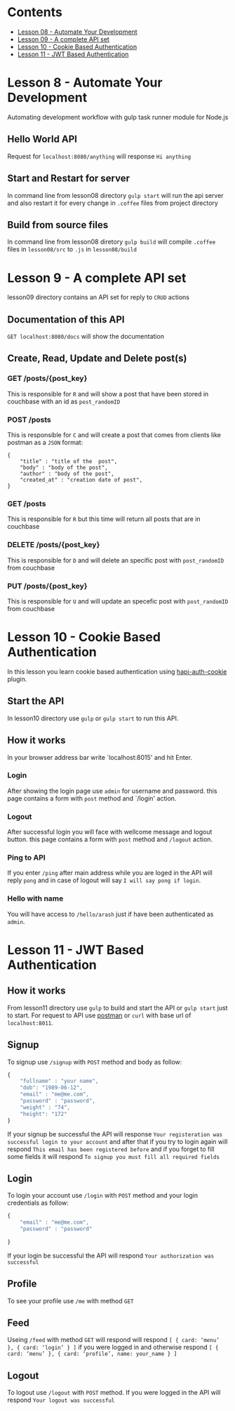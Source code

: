 # Contents
* [Lesson 08 - Automate Your Development](#lesson-08-automate-your-development)
* [Lesson 09 - A complete API set](#lesson-09-a-complete-api-set)
* [Lesson 10 - Cookie Based Authentication](#lesson-10-cookie-based-authentication)
* [Lesson 11 - JWT Based Authentication](#lesson-11-jwt-based-authentication)

# Lesson 8 - Automate Your Development
Automating development workflow with gulp task runner module for Node.js

## Hello World API
Request for `localhost:8080/anything` will response `Hi anything`

## Start and Restart for server
In command line from lesson08 directory `gulp start` will run the api server and also restart it for every change in `.coffee` files from  project directory

## Build from source files
In command line from lesson08 diretory `gulp build` will compile `.coffee` files in `lesson08/src` to `.js` in `lesson08/build`

# Lesson 9 - A complete API set
lesson09 directory contains an API set for reply to `CRUD` actions

## Documentation of this API
 `GET localhost:8080/docs` will show the documentation

## Create, Read, Update and Delete post(s) 

### GET /posts/{post_key}
This is responsible for `R` and will show a post that have been stored in couchbase with an id as `post_randomID`

### POST /posts
This is responsible for `C` and will create a post that comes from clients like postman as a `JSON` format:
```
{
	"title" : "title of the  post",
	"body" : "body of the post",
	"author" : "body of the post",
	"created_at" : "creation date of post",
}
```

### GET /posts
This is responsible for `R` but this time will return all posts that are in couchbase

### DELETE /posts/{post_key}
This is responsible for `D` and will delete an specific post with `post_randomID` from couchbase

### PUT /posts/{post_key}
This is responsible for `U` and will update an specefic post with `post_randomID` from couchbase

# Lesson 10 - Cookie Based Authentication
In this lesson you learn cookie based authentication using [hapi-auth-cookie](https://www.npmjs.com/package/hapi-auth-cookie) plugin.

## Start the API
In lesson10 directory use `gulp` or `gulp start` to run this API.

## How it works
In your browser address bar write `localhost:8015' and hit Enter.

### Login
After showing the login page use `admin` for username and password.
this page contains a form with `post` method and `/login' action.

### Logout
After successful login you will face with wellcome message and logout button.
this page contains a form with `post` method and `/logout` action.

### Ping to API
If you enter `/ping` after main address while you are loged in
the API will reply `pong` and in case of logout will say `I will say pong if login`.

### Hello with name
You will have access to `/hello/arash` just if have been authenticated as `admin`.

# Lesson 11 - JWT Based Authentication

## How it works
From lesson11 directory use `gulp` to build and start the API or `gulp start` just to start.
For request to API use [postman](https://chrome.google.com/webstore/detail/postman/fhbjgbiflinjbdggehcddcbncdddomop?hl=en)
or `curl` with base url of `localhost:8011`.

## Signup
To signup use `/signup` with `POST` method and body as follow:
```javascript
{
    "fullname" : "your name",
    "dob": "1989-06-12",
    "email" : "me@me.com",
    "password" : "password",
    "weight" : "74",
    "height": "172"
}
```
If your signup be successful the API will response `Your registeration was successful login to your account` and after that if you try to login again will respond `This email has been registered before` and if 
you forget to fill some fields it will respond `To signup you must fill all required fields`
## Login
To login your account use `/login` with `POST` method and your login credentials as follow:
```javascript
{
    "email" : "me@me.com",
    "password" : "password"
    
}
```
If your login be successful the API will respond `Your authorization was successful`

## Profile
To see your profile use `/me` with method `GET` 

## Feed
Useing `/feed` with method `GET` will respond  will respond `[ { card: ‘menu’ }, { card: ‘login’ } ]` if you were logged in and otherwise respond  `[ { card: ‘menu’ }, { card: ‘profile’, name: your_name } ]` 

## Logout
To logout use `/logout` with `POST` method. If you were logged in the API will respond `Your logout was successful`

